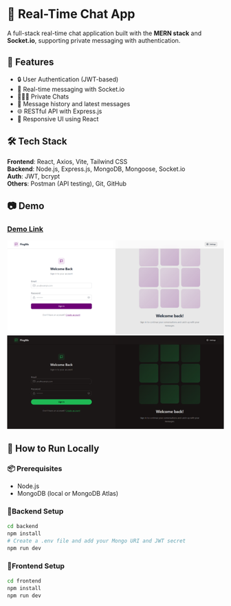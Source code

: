 # 💬 Real-Time Chat App

A full-stack real-time chat application built with the **MERN stack** and **Socket.io**, supporting private messaging with authentication.

## 🚀 Features

- 🔒 User Authentication (JWT-based)
- 💬 Real-time messaging with Socket.io
- 🧑‍🤝‍🧑 Private Chats
- 📄 Message history and latest messages
- 🌐 RESTful API with Express.js
- 🎨 Responsive UI using React

## 🛠️ Tech Stack

**Frontend**: React, Axios, Vite, Tailwind CSS  
**Backend**: Node.js, Express.js, MongoDB, Mongoose, Socket.io  
**Auth**: JWT, bcrypt  
**Others**: Postman (API testing), Git, GitHub

## 📷 Demo

### [Demo Link](https://chat-app-ivhk.onrender.com/)


![Chat App Screenshot](screenshot_light.png)
![Chat App Screenshot](screenshot.png)



## 🧪 How to Run Locally
### 📦 Prerequisites
- Node.js
- MongoDB (local or MongoDB Atlas)

### 🔧Backend Setup

```bash
cd backend
npm install
# Create a .env file and add your Mongo URI and JWT secret
npm run dev
```

### 🔧Frontend Setup
```bash
cd frontend
npm install
npm run dev


